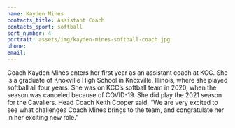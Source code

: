 ```yaml
---
name: Kayden Mines
contacts_title: Assistant Coach
contacts_sport: softball
sort_number: 4
portrait: assets/img/kayden-mines-softball-coach.jpg
phone:
email:
---
```

Coach Kayden Mines enters her first year as an assistant coach at KCC. She is a graduate of Knoxville High School in Knoxville, Illinois, where she played softball all four years. She was on KCC’s softball team in 2020, when the season was canceled because of COVID-19. She did play the 2021 season for the Cavaliers. Head Coach Keith Cooper said, “We are very excited to see what challenges Coach Mines brings to the team, and congratulate her in her exciting new role.”